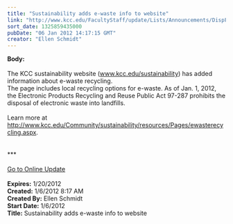 ```yaml
---
title: "Sustainability adds e-waste info to website"
link: "http://www.kcc.edu/FacultyStaff/update/Lists/Announcements/DispForm.aspx?ID=568"
sort_date: 1325859435000
pubDate: "06 Jan 2012 14:17:15 GMT"
creator: "Ellen Schmidt"
---
```


<div><b>Body:</b> <div class="ExternalClass2DAFD0C098E34CB58719C05CAE775BC5">
<div><br />The KCC sustainability website (<a href="/sustainability">www.kcc.edu/sustainability</a>) has added information about e-waste recycling.<br /></div>
<div>The page includes local recycling options for e-waste. As of Jan. 1, 2012, the Electronic Products Recycling and Reuse Public Act 97-287 prohibits the disposal of electronic waste into landfills.</div>
<div><br />Learn more at <a href="/Community/sustainability/resources/Pages/ewasterecycling.aspx">http://www.kcc.edu/Community/sustainability/resources/Pages/ewasterecycling.aspx</a>.</div>
<div><br /> </div>
<div>***</div>
<div> </div>
<div><a href="/FacultyStaff/update/Pages/dailyupdate.aspx">Go to Online Update</a></div>
<div> </div></div></div>
<div><b>Expires:</b> 1/20/2012</div>
<div><b>Created:</b> 1/6/2012 8:17 AM</div>
<div><b>Created By:</b> Ellen Schmidt</div>
<div><b>Start Date:</b> 1/6/2012</div>
<div><b>Title:</b> Sustainability adds e-waste info to website</div>
